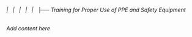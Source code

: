 ###### |   |   |   |   |   ├── Training for Proper Use of PPE and Safety Equipment

*Add content here*